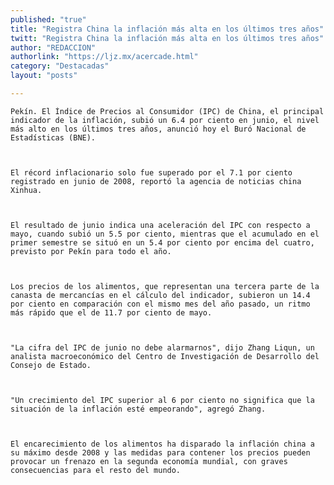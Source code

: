 ```yaml
---
published: "true"
title: "Registra China la inflación más alta en los últimos tres años"
twitt: "Registra China la inflación más alta en los últimos tres años"
author: "REDACCION"
authorlink: "https://ljz.mx/acercade.html"
category: "Destacadas"
layout: "posts"

---
```



  
    Pekín. El Índice de Precios al Consumidor (IPC) de China, el principal indicador de la inflación, subió un 6.4 por ciento en junio, el nivel más alto en los últimos tres años, anunció hoy el Buró Nacional de Estadísticas (BNE).
  
  
  
    El récord inflacionario solo fue superado por el 7.1 por ciento registrado en junio de 2008, reportó la agencia de noticias china Xinhua.
  
  
  
    El resultado de junio indica una aceleración del IPC con respecto a mayo, cuando subió un 5.5 por ciento, mientras que el acumulado en el primer semestre se situó en un 5.4 por ciento por encima del cuatro, previsto por Pekín para todo el año.
  
  
  
    Los precios de los alimentos, que representan una tercera parte de la canasta de mercancías en el cálculo del indicador, subieron un 14.4 por ciento en comparación con el mismo mes del año pasado, un ritmo más rápido que el de 11.7 por ciento de mayo.
  
  
  
    "La cifra del IPC de junio no debe alarmarnos", dijo Zhang Liqun, un analista macroeconómico del Centro de Investigación de Desarrollo del Consejo de Estado.
  
  
  
    "Un crecimiento del IPC superior al 6 por ciento no significa que la situación de la inflación esté empeorando", agregó Zhang.
  
  
  
    El encarecimiento de los alimentos ha disparado la inflación china a su máximo desde 2008 y las medidas para contener los precios pueden provocar un frenazo en la segunda economía mundial, con graves consecuencias para el resto del mundo.
  

